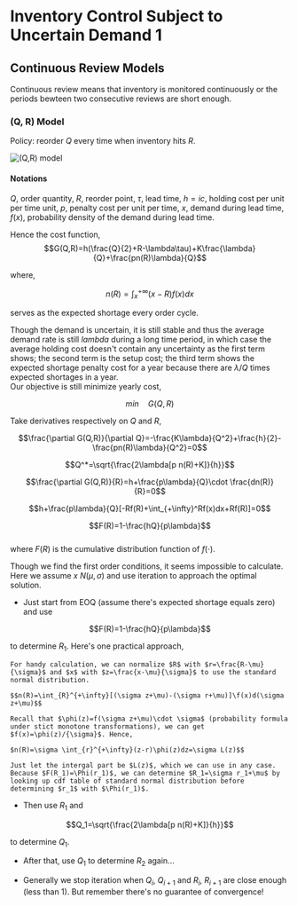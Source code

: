 # Inventory Control Subject to Uncertain Demand 1
## Continuous Review Models
Continuous review means that inventory is monitored continuously or the periods bewteen two consecutive reviews are short enough.
### (Q, R) Model
Policy: reorder $Q$ every time when inventory hits $R$.

![(Q,R) model](https://i.loli.net/2020/01/03/mqj2cYdEXw1ybRF.png)

#### Notations
$Q$, order quantity,
$R$, reorder point,
$\tau$, lead time,
$h=ic$, holding cost per unit per time unit,
$p$, penalty cost per unit per time,
$x$, demand during lead time,
$f(x)$, probability density of the demand during lead time.

Hence the cost function,
$$G(Q,R)=h(\frac{Q}{2}+R-\lambda\tau)+K\frac{\lambda}{Q}+\frac{pn(R)\lambda}{Q}$$

where,

$$n(R)=\int_x^{+\infty}(x-R)f(x)dx$$

serves as the expected shortage every order cycle.

Though the demand is uncertain, it is still stable and thus the average demand rate is still $lambda$ during a long time period, in which case the average holding cost doesn't contain any uncertainty as the first term shows; the second term is the setup cost;
the third term shows the expected shortage penalty cost for a year because there are $\lambda/Q$ times expected shortages in a year.       
Our objective is still minimize yearly cost,

$$min\quad G(Q,R)$$

Take derivatives respectively on $Q$ and $R$,

$$\frac{\partial G(Q,R)}{\partial Q}=-\frac{K\lambda}{Q^2}+\frac{h}{2}-\frac{pn(R)\lambda}{Q^2}=0$$

$$Q^*=\sqrt{\frac{2\lambda[p n(R)+K]}{h}}$$

$$\frac{\partial G(Q,R)}{R}=h+\frac{p\lambda}{Q}\cdot \frac{dn(R)}{R}=0$$

$$h+\frac{p\lambda}{Q}[-Rf(R)+\int_{+\infty}^Rf(x)dx+Rf(R)]=0$$

$$F(R)=1-\frac{hQ}{p\lambda}$$    
where $F(R)$ is the cumulative distribution function of $f(\cdot)$.

Though we find the first order conditions, it seems impossible to calculate. Here we assume $x~N(\mu,\sigma)$ and use iteration to approach the optimal solution.    

* Just start from EOQ (assume there's expected shortage equals zero) and use

$$F(R)=1-\frac{hQ}{p\lambda}$$

to determine $R_1$. Here's one practical approach,   

    For handy calculation, we can normalize $R$ with $r=\frac{R-\mu}{\sigma}$ and $x$ with $z=\frac{x-\mu}{\sigma}$ to use the standard normal distribution.

    $$n(R)=\int_{R}^{+\infty}[(\sigma z+\mu)-(\sigma r+\mu)]\f(x)d(\sigma z+\mu)$$

    Recall that $\phi(z)=f(\sigma z+\mu)\cdot \sigma$ (probability formula under stict monotone transformations), we can get $f(x)=\phi(z)/{\sigma}$. Hence,

    $n(R)=\sigma \int_{r}^{+\infty}(z-r)\phi(z)dz=\sigma L(z)$$

    Just let the intergal part be $L(z)$, which we can use in any case.             
    Because $F(R_1)=\Phi(r_1)$, we can determine $R_1=\sigma r_1+\mu$ by looking up cdf table of standard normal distribution before determining $r_1$ with $\Phi(r_1)$.

* Then use $R_1$ and

$$Q_1=\sqrt{\frac{2\lambda[p n(R)+K]}{h}}$$

to determine $Q_1$.

* After that, use $Q_1$ to determine $R_2$ again...

* Generally we stop iteration when $Q_i$, $Q_{i+1}$ and $R_i$, $R_{i+1}$ are close enough (less than 1). But remember there's no guarantee of convergence!
